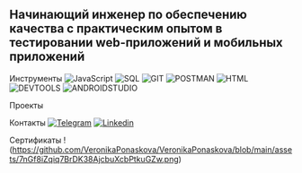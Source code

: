 
## Начинающий инженер по обеспечению качества с практическим опытом в тестировании web-приложений и мобильных приложений

Инструменты
![JavaScript](https://img.shields.io/badge/-JavaScript-F0E68C?style=for-the-badge&logo 
)
![SQL](https://img.shields.io/badge/-SQL-F0E68C?style=for-the-badge&logo 
)
![GIT](https://img.shields.io/badge/-GIT-F0E68C?style=for-the-badge&logo 
)
![POSTMAN](https://img.shields.io/badge/-POSTMAN-F0E68C?style=for-the-badge&logo 
)
![HTML](https://img.shields.io/badge/-HTML-F0E68C?style=for-the-badge&logo 
)
![DEVTOOLS](https://img.shields.io/badge/-DEVTOOLS-F0E68C?style=for-the-badge&logo 
)
![ANDROIDSTUDIO](https://img.shields.io/badge/-ANDROIDSTUDIO-F0E68C?style=for-the-badge&logo 
)

Проекты


Контакты
[![Telegram](https://img.shields.io/badge/-Telegram-F0E68C?style=for-the-badge&logo 
)](@veronikaponask)
[![Linkedin](https://img.shields.io/badge/-Linkedin-F0E68C?style=for-the-badge&logo)](https://www.linkedin.com/in/%D0%B2%D0%B5%D1%80%D0%BE%D0%BD%D0%B8%D0%BA%D0%B0-%D0%BF%D0%BE%D0%BD%D0%B0%D1%81%D1%8C%D0%BA%D0%BE%D0%B2%D0%B0-6059b7351/)

Сертификаты
!(https://github.com/VeronikaPonaskova/VeronikaPonaskova/blob/main/assets/7nGf8iZqiq7BrDK38AjcbuXcbPtkuGZw.png)